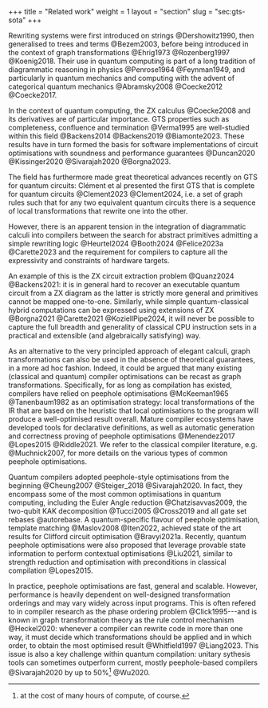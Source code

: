 +++
title = "Related work"
weight = 1
layout = "section"
slug = "sec:gts-sota"
+++

Rewriting systems were first introduced on strings @Dershowitz1990, then
generalised to trees and terms @Bezem2003, before being introduced 
in the context of graph transformations @Ehrig1973 @Rozenberg1997 @Koenig2018.
Their use in quantum computing is part of a long tradition of diagrammatic
reasoning in physics @Penrose1964 @Feynman1949, and particularly in
quantum mechanics and computing with the advent of categorical quantum
mechanics @Abramsky2008 @Coecke2012 @Coecke2017.

In the context of quantum computing, the ZX calculus @Coecke2008 and its
derivatives are of particular importance.
GTS properties such as completeness, confluence and termination @Verma1995
are well-studied within this field @Backens2014 @Backens2019 @Biamonte2023.
These results have in turn formed the basis for software implementations of
circuit optimisations with soundness and performance
guarantees @Duncan2020 @Kissinger2020 @Sivarajah2020 @Borgna2023.

The field has furthermore made great theoretical advances recently
on GTS for quantum circuits:
Clément et al presented the first GTS that is complete for quantum
circuits @Clement2023 @Clement2024,
i.e. a set of graph rules such that for any two equivalent quantum circuits
there is a sequence of local transformations that rewrite one into the other.

However, there is an apparent tension in the integration of
diagrammatic calculi into compilers
between the search for abstract primitives admitting a simple rewriting
logic @Heurtel2024 @Booth2024 @Felice2023a @Carette2023
and the requirement for compilers to capture all the expressivity and constraints of
hardware targets.

An example of this is the ZX circuit extraction problem @Quanz2024 @Backens2021&#x200B;:
it is in general hard to recover an executable quantum circuit from a ZX
diagram as the latter is strictly more general and primitives cannot be mapped
one-to-one.
Similarly, while simple quantum-classical hybrid computations can be expressed
using extensions of ZX @Borgna2021 @Carette2021 @KoziellPipe2024, it will
never be possible to capture the full breadth and generality of classical CPU
instruction sets in a practical and extensible (and algebraically satisfying) way.

As an alternative to the very principled approach of elegant calculi, graph transformations
can also be used in the absence of theoretical guarantees, in a more ad hoc fashion.
Indeed, it could be argued that many existing (classical and quantum) compiler
optimisations can be recast as graph transformations.
Specifically, for as long as compilation has existed, compilers
have relied on peephole optimisations @McKeeman1965 @Tanenbaum1982 as an
optimisation strategy: local
transformations of the IR that are based on the heuristic that local
optimisations to the program will produce a well-optimised result overall.
Mature compiler ecosystems have developed tools for declarative definitions,
as well as automatic generation and correctness proving of peephole
optimisations @Menendez2017 @Lopes2015 @Riddle2021.
We refer to the classical compiler literature, e.g. @Muchnick2007, for more details
on the various types of common peephole optimisations.

Quantum compilers adopted peephole-style optimisations from the
beginning @Cheung2007 @Steiger_2018 @Sivarajah2020.
In fact, they encompass some of the most common optimisations in quantum
computing, including the Euler Angle reduction @Chatzisavvas2009,
the two-qubit KAK decomposition @Tucci2005 @Cross2019
and all gate set rebases @autorebase.
A quantum-specific flavour of peephole optimisation,
template matching @Maslov2008 @Iten2022, achieved
state of the art results for Clifford circuit optimisation @Bravyi2021a.
Recently, quantum peephole optimisations were also proposed that leverage
provable state information to perform contextual optimisations @Liu2021,
similar to strength reduction and optimisation with preconditions in classical
compilation @Lopes2015.

In practice, peephole optimisations are fast, general and scalable. However,
performance
is heavily dependent on well-designed transformation orderings and may vary
widely across input programs.
This is often refered to in compiler research as the phase ordering
problem @Click1995&#x200B;---and is known in graph transformation theory
as the rule control mechanism @Heckel2020&#x200B;: 
whenever a compiler can rewrite code in more than one way, it must
decide which transformations should be applied and in which order, to obtain
the most optimised result @Whitfield1997 @Liang2023.
This issue is also a key challenge within quantum compilation:
unitary sythesis tools can sometimes outperform current, mostly peephole-based
compilers @Sivarajah2020
by up to 50%[^cost] @Wu2020.
[^cost]: at the cost of many hours of compute, of course.

